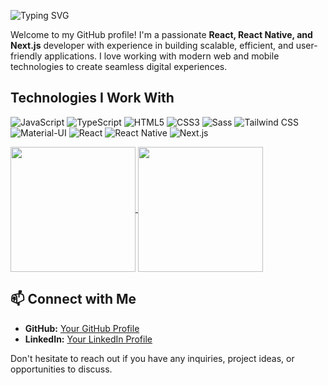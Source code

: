 ![Typing SVG](https://readme-typing-svg.herokuapp.com?font=Fira+Code&pause=1000&color=00C7E5&width=435&lines=Hey%2C+I'm+Andi!;React+%7C+Next.js+%7C+React+Native+Dev;Building+human-centered+apps!)

Welcome to my GitHub profile! I'm a passionate **React, React Native, and Next.js** developer with experience in building scalable, efficient, and user-friendly applications. I love working with modern web and mobile technologies to create seamless digital experiences.

## Technologies I Work With

![JavaScript](https://img.shields.io/badge/JS-JavaScript-F7DF1E?style=for-the-badge&logo=javascript&logoColor=black)
![TypeScript](https://img.shields.io/badge/TS-TypeScript-3178C6?style=for-the-badge&logo=typescript&logoColor=white)
![HTML5](https://img.shields.io/badge/HTML5-E34F26?style=for-the-badge&logo=html5&logoColor=white)
![CSS3](https://img.shields.io/badge/CSS3-1572B6?style=for-the-badge&logo=css3&logoColor=white)
![Sass](https://img.shields.io/badge/Sass-CC6699?style=for-the-badge&logo=sass&logoColor=white)
![Tailwind CSS](https://img.shields.io/badge/TailwindCSS-38B2AC?style=for-the-badge&logo=tailwind-css&logoColor=white)
![Material-UI](https://img.shields.io/badge/Material--UI-0081CB?style=for-the-badge&logo=mui&logoColor=white)
![React](https://img.shields.io/badge/React-61DAFB?style=for-the-badge&logo=react&logoColor=black)
![React Native](https://img.shields.io/badge/React%20Native-61DAFB?style=for-the-badge&logo=react&logoColor=black)
![Next.js](https://img.shields.io/badge/Next.js-000000?style=for-the-badge&logo=next.js&logoColor=white)


<a href="https://github.com/anuraghazra/github-readme-stats">
  <img height=200 align="center" src="https://github-readme-stats.vercel.app/api?username=andib0&show_icons=true&theme=tokyonight" />
</a>
<a href="https://github.com/anuraghazra/github-readme-stats">
  <img height=200 align="center" src="https://github-readme-stats.vercel.app/api/top-langs/?username=andib0&layout=compact&langs_count=8&card_width=320&theme=tokyonight" />
</a>


## 📫 Connect with Me

- **GitHub:** [Your GitHub Profile](https://github.com/andib0)
- **LinkedIn:** [Your LinkedIn Profile](https://linkedin.com/in/andibasha)


Don't hesitate to reach out if you have any inquiries, project ideas, or opportunities to discuss.

